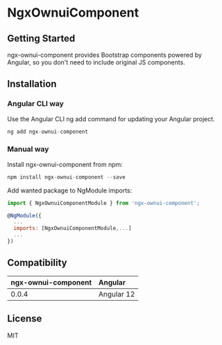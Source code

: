 # NgxOwnuiComponent
## Getting Started

ngx-ownui-component provides Bootstrap components powered by Angular, so you don't need to include original JS components.

## Installation

### Angular CLI way
Use the Angular CLI ng add command for updating your Angular project.

```javascript
ng add ngx-ownui-component
```

### Manual way
Install ngx-ownui-component from npm:

```javascript
npm install ngx-ownui-component --save
```

Add wanted package to NgModule imports:

```javascript
import { NgxOwnuiComponentModule } from 'ngx-ownui-component';

@NgModule({
  ...
  imports: [NgxOwnuiComponentModule,...]
  ...
})
```

## Compatibility

|ngx-ownui-component  | Angular    |
|-------------------- |:------------
|0.0.4                | Angular 12 |

## License
MIT